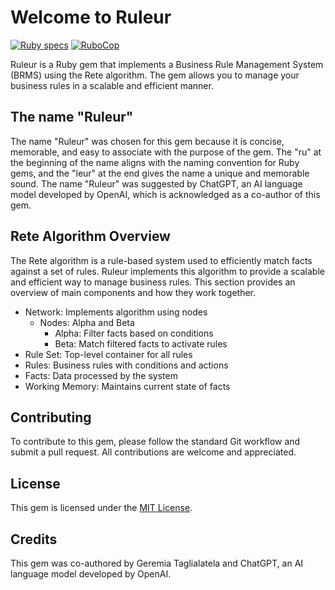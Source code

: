 # Welcome to Ruleur

[![Ruby specs](https://github.com/tagliala/ruleur/actions/workflows/ruby.yml/badge.svg)](https://github.com/tagliala/ruleur/actions/workflows/ruby.yml)
[![RuboCop](https://github.com/tagliala/ruleur/actions/workflows/rubocop.yml/badge.svg)](https://github.com/tagliala/ruleur/actions/workflows/rubocop.yml)

Ruleur is a Ruby gem that implements a Business Rule Management System
(BRMS) using the Rete algorithm. The gem allows you to manage your
business rules in a scalable and efficient manner.

## The name "Ruleur"

The name "Ruleur" was chosen for this gem because it is concise,
memorable, and easy to associate with the purpose of the gem. The "ru"
at the beginning of the name aligns with the naming convention for
Ruby gems, and the "leur" at the end gives the name a unique and
memorable sound. The name "Ruleur" was suggested by ChatGPT, an AI
language model developed by OpenAI, which is acknowledged as a
co-author of this gem.

## Rete Algorithm Overview

The Rete algorithm is a rule-based system used to efficiently
match facts against a set of rules. Ruleur implements this
algorithm to provide a scalable and efficient way to manage
business rules. This section provides an overview of main
components and how they work together.

- Network: Implements algorithm using nodes
  - Nodes: Alpha and Beta
    - Alpha: Filter facts based on conditions
    - Beta: Match filtered facts to activate rules
- Rule Set: Top-level container for all rules
- Rules: Business rules with conditions and actions
- Facts: Data processed by the system
- Working Memory: Maintains current state of facts


## Contributing

To contribute to this gem, please follow the standard Git workflow
and submit a pull request. All contributions are welcome and
appreciated.

## License

This gem is licensed under the [MIT License](LICENSE).

## Credits

This gem was co-authored by Geremia Taglialatela and ChatGPT, an AI language
model developed by OpenAI.
